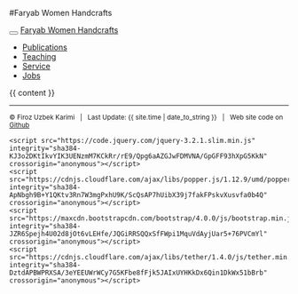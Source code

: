 #Faryab Women Handcrafts
<html>
  <head>
  </head>
  <body>
  <div class="container">
<nav class="navbar navbar-toggleable-md navbar-expand-lg navbar-light bg-light">
  <button class="navbar-toggler navbar-toggler-right" type="button" data-toggle="collapse" data-target="#navbarNav" aria-controls="navbarNav" aria-expanded="false" aria-label="Toggle navigation">
    <span class="navbar-toggler-icon"></span>
  </button>
  <a class="navbar-brand" href="{{site.baseurl}}/">Faryab Women Handcrafts</a>
  <div class="collapse navbar-collapse" id="navbarNav">
    <ul class="navbar-nav">
<!--       <li class="nav-item active">
        <a class="nav-link" href="/">Home</a>
      </li> -->
      <li class="nav-item">
        <a class="nav-link" href="{{site.baseurl}}/publications/">Publications</a>
      </li>
      <li class="nav-item">
        <a class="nav-link" href="{{site.baseurl}}/news/">Teaching</a>
      </li>
      <li class="nav-item">
        <a class="nav-link" href="{{site.baseurl}}/service/">Service</a>
      </li>
      <li class="nav-item">
        <a class="nav-link" href="{{site.baseurl}}/Products/">Jobs</a>
      </li>
    </ul>
    
  </div>
</nav>
</div>

<div class="container">
    {{ content }}
    <hr>
</div>
    
<p class="text-center text-muted" style=""><small>&copy; Firoz Uzbek Karimi &nbsp; | &nbsp; Last Update: {{ site.time | date_to_string }} &nbsp; | &nbsp; Web site code on <a href="https://github.com/karimi">Github</a> </small></p>


    <script src="https://code.jquery.com/jquery-3.2.1.slim.min.js" integrity="sha384-KJ3o2DKtIkvYIK3UENzmM7KCkRr/rE9/Qpg6aAZGJwFDMVNA/GpGFF93hXpG5KkN" crossorigin="anonymous"></script>
    <script src="https://cdnjs.cloudflare.com/ajax/libs/popper.js/1.12.9/umd/popper.min.js" integrity="sha384-ApNbgh9B+Y1QKtv3Rn7W3mgPxhU9K/ScQsAP7hUibX39j7fakFPskvXusvfa0b4Q" crossorigin="anonymous"></script>
    <script src="https://maxcdn.bootstrapcdn.com/bootstrap/4.0.0/js/bootstrap.min.js" integrity="sha384-JZR6Spejh4U02d8jOt6vLEHfe/JQGiRRSQQxSfFWpi1MquVdAyjUar5+76PVCmYl" crossorigin="anonymous"></script>
    <script src="https://cdnjs.cloudflare.com/ajax/libs/tether/1.4.0/js/tether.min.js" integrity="sha384-DztdAPBWPRXSA/3eYEEUWrWCy7G5KFbe8fFjk5JAIxUYHKkDx6Qin1DkWx51bBrb" crossorigin="anonymous"></script>


  </body>
</html>
